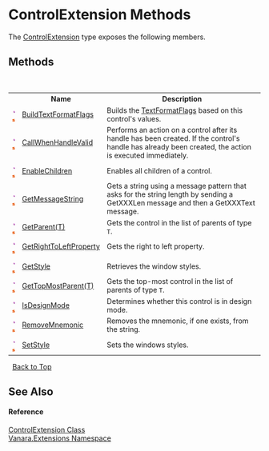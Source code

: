 # ControlExtension Methods
 

The <a href="ccd6a3d6-cafd-3c05-1f87-8ef6e3a4b593">ControlExtension</a> type exposes the following members.


## Methods
&nbsp;<table><tr><th></th><th>Name</th><th>Description</th></tr><tr><td>![Public method](media/pubmethod.gif "Public method")![Static member](media/static.gif "Static member")</td><td><a href="84d6209c-8fa9-8f55-2e94-2dad42d91043">BuildTextFormatFlags</a></td><td>
Builds the <a href="http://msdn2.microsoft.com/en-us/library/63ykz3w5" target="_blank">TextFormatFlags</a> based on this control's values.</td></tr><tr><td>![Public method](media/pubmethod.gif "Public method")![Static member](media/static.gif "Static member")</td><td><a href="ecb6fdcf-dce0-33a2-ae24-2866eaafc254">CallWhenHandleValid</a></td><td>
Performs an action on a control after its handle has been created. If the control's handle has already been created, the action is executed immediately.</td></tr><tr><td>![Public method](media/pubmethod.gif "Public method")![Static member](media/static.gif "Static member")</td><td><a href="33d34fbc-8c30-ae2f-cc83-40298fdb23c4">EnableChildren</a></td><td>
Enables all children of a control.</td></tr><tr><td>![Public method](media/pubmethod.gif "Public method")![Static member](media/static.gif "Static member")</td><td><a href="daa08f5a-3f19-5c5c-c9a9-cbeb954d7a56">GetMessageString</a></td><td>
Gets a string using a message pattern that asks for the string length by sending a GetXXXLen message and then a GetXXXText message.</td></tr><tr><td>![Public method](media/pubmethod.gif "Public method")![Static member](media/static.gif "Static member")</td><td><a href="d2680727-be30-8334-c726-40663cce9063">GetParent(T)</a></td><td>
Gets the control in the list of parents of type `T`.</td></tr><tr><td>![Public method](media/pubmethod.gif "Public method")![Static member](media/static.gif "Static member")</td><td><a href="4e6f85c5-cc6f-5617-48de-0dabfd3c975c">GetRightToLeftProperty</a></td><td>
Gets the right to left property.</td></tr><tr><td>![Public method](media/pubmethod.gif "Public method")![Static member](media/static.gif "Static member")</td><td><a href="52f2d698-e647-92dd-64ef-88e11f937147">GetStyle</a></td><td>
Retrieves the window styles.</td></tr><tr><td>![Public method](media/pubmethod.gif "Public method")![Static member](media/static.gif "Static member")</td><td><a href="59dd0bd6-f92d-ebfb-4433-fd261fc9d08b">GetTopMostParent(T)</a></td><td>
Gets the top-most control in the list of parents of type `T`.</td></tr><tr><td>![Public method](media/pubmethod.gif "Public method")![Static member](media/static.gif "Static member")</td><td><a href="878057ac-70ce-6164-2853-ecb86908e3ea">IsDesignMode</a></td><td>
Determines whether this control is in design mode.</td></tr><tr><td>![Public method](media/pubmethod.gif "Public method")![Static member](media/static.gif "Static member")</td><td><a href="61d7797d-9ac5-052a-118b-d0fa2920c6cb">RemoveMnemonic</a></td><td>
Removes the mnemonic, if one exists, from the string.</td></tr><tr><td>![Public method](media/pubmethod.gif "Public method")![Static member](media/static.gif "Static member")</td><td><a href="a14c2485-5609-5f2d-ac8b-74deb92ee931">SetStyle</a></td><td>
Sets the windows styles.</td></tr></table>&nbsp;
<a href="#controlextension-methods">Back to Top</a>

## See Also


#### Reference
<a href="ccd6a3d6-cafd-3c05-1f87-8ef6e3a4b593">ControlExtension Class</a><br /><a href="9abe54ff-18ce-e333-beed-30e855655381">Vanara.Extensions Namespace</a><br />